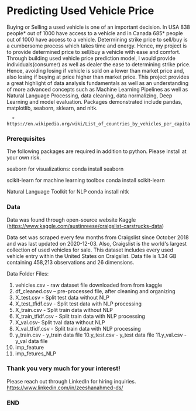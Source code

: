 # Predicting Used Vehicle Price

Buying or Selling a used vehicle is one of an important decision. In USA 838 people* out of 1000 have access to a vehicle and in Canada 685* people out of 1000 have access to a vehicle. Determining strike price to sell/buy is a cumbersome process which takes time and energy. Hence, my project is to provide determined price to sell/buy a vehicle with ease and comfort. 
Through building used vehicle price prediction model, I would provide individuals(consumer) as well as dealer the ease to determining strike price. Hence, avoiding losing if vehicle is sold on a lower than market price and, also losing if buying at price higher than market price. 
This project provides a great highlight of data analysis fundamentals as well as an understanding of more advanced concepts such as Machine Learning Pipelines as well as Natural Language Processing, data cleaning, data normalizing, Deep Learning and model evaluation. Packages demonstrated include pandas, matplotlib, seaborn, sklearn, and nltk.

      * https://en.wikipedia.org/wiki/List_of_countries_by_vehicles_per_capita

### Prerequisites

The following packages are required in addition to python. Please install at your own risk.

seaborn for visualizations: conda install seaborn

scikit-learn for machine learning toolbox conda install scikit-learn

Natural Language Toolkit for NLP conda install nltk

### Data

Data was found through open-source website Kaggle (https://www.kaggle.com/austinreese/craigslist-carstrucks-data)

Data set was scraped every few months from Craigslist since October 2018 and was last updated on 2020-12-03. Also, Craigslist is the world's largest collection of used vehicles for sale. This dataset  includes every used vehicle entry within the United States on Craigslist.
Data file is 1.34 GB containing 458,213 observations and 26 dimensions.


Data Folder Files:
1. vehicles.csv - raw dataset file downloaded from from kaggle 
2. df_cleaned.csv – pre-processed file, after cleaning and organizing
3. X_test.csv - Split test data without NLP 
4. X_test_tfidf.csv - Split test data with NLP processing 
5. X_train.csv - Split train data without NLP
6. X_train_tfidf.csv - Split train data with NLP processing
7. X_val.csv- Split tval data without NLP
8. X_val_tfidf.csv - Split train data with NLP processing
9. y_train.csv - y_train data file
10.y_test.csv - y_test data file
11.y_val.csv - y_val data file
12. imp_feature
13. imp_fetures_NLP

### Thank you very much for your interest!
Please reach out through LinkedIn for hiring inquiries.
https://www.linkedin.com/in/zeeshanahmed-ds/
### END 

